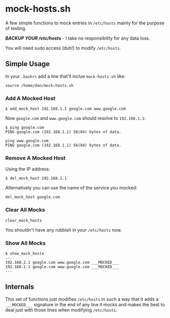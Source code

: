 # mock-hosts.sh

A few simple functions to mock entries in `/etc/hosts` mainly for the purpose of
testing.

***BACKUP YOUR /etc/hosts*** - I take no responsibility for any data loss.

You will need sudo access (duh!) to modify `/etc/hosts`.

## Simple Usage

In your `.bashrc` add a line that'll inclue `mock-hosts.sh` like:
```
source /home/dan/mock-hosts.sh
```

### Add A Mocked Host

```
$ add_mock_host 192.168.1.1 google.com www.google.com
```

Now `google.com` and `www.google.com` should resolve to `192.168.1.1`:
```
$ ping google.com
PING google.com (192.168.1.1) 56(84) bytes of data.

ping www.google.com
PING google.com (192.168.1.1) 56(84) bytes of data.
```

### Remove A Mocked Host

Using the IP address:
```
$ del_mock_host 192.168.1.1
```

Alternatively you can use the name of the service you mocked:
```
del_mock_host google.com
```

### Clear All Mocks

```
clear_mock_hosts
```

You shouldn't have any rubbish in your `/etc/hosts` now.

### Show All Mocks

```
$ show_mock_hosts 
---
192.168.2.1 google.com www.google.com ___MOCKED___
192.168.1.1 google.com www.google.com ___MOCKED___
---
```

## Internals

This set of functions just modifies `/etc/hosts` in such a way that it adds a
```___MOCKED___``` signature in the end of any line it mocks and makes the best
to deal just with those lines when modifying `/etc/hosts`.
